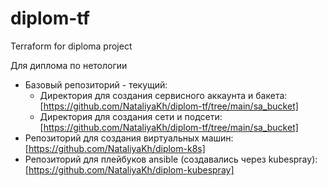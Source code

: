 # diplom-tf
Terraform for diploma project

Для диплома по нетологии

* Базовый репозиторий - текущий:
	* Директория для создания сервисного аккаунта и бакета: [https://github.com/NataliyaKh/diplom-tf/tree/main/sa_bucket]
	* Директория для создания сети и подсети: [https://github.com/NataliyaKh/diplom-tf/tree/main/sa_bucket]
* Репозиторий для создания виртуальных машин: [https://github.com/NataliyaKh/diplom-k8s]
* Репозиторий для плейбуков ansible (создавались через kubespray): [https://github.com/NataliyaKh/diplom-kubespray]
